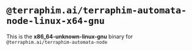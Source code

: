 # `@terraphim.ai/terraphim-automata-node-linux-x64-gnu`

This is the **x86_64-unknown-linux-gnu** binary for `@terraphim.ai/terraphim-automata-node`

